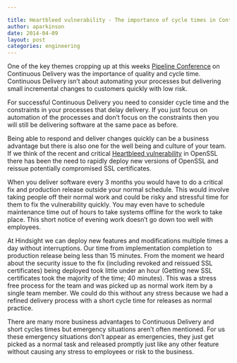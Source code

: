 ```yaml
---

title: Heartbleed vulnerability - The importance of cycle times in Continuous Delivery
author: aparkinson
date: 2014-04-09
layout: post
categories: engineering
---
```


One of the key themes cropping up at this weeks [Pipeline Conference](http://web.pipelineconf.info/) on Continuous Delivery was the importance of quality and cycle time. Continuous Delivery isn’t about automating your processes but delivering small incremental changes to customers quickly with low risk.

For successful Continuous Delivery you need to consider cycle time and the constraints in your processes that delay delivery. If you just focus on automation of the processes and don’t focus on the constraints then you will still be delivering software at the same pace as before. 

Being able to respond and deliver changes quickly can be a business advantage but there is also one for the well being  and culture of your team. If we think of the recent and critical [Heartbleed vulnerability](http://heartbleed.com/) in OpenSSL there has been the need to rapidly deploy new versions of OpenSSL and reissue potentially compromised SSL certificates. 

When you deliver software every 3 months you would have to do a critical fix and production release outside your normal schedule. This would involve taking people off their normal work and could be risky and stressful time for them to fix the vulnerability quickly. You may even have to schedule maintenance time out of hours to take systems offline for the work to take place. This short notice of evening work doesn’t go down too well with employees.

At Hindsight we can deploy new features and modifications multiple times a day without interruptions. Our time from implementation completion to production release being less than 15 minutes. From the moment we heard about the security issue to the fix (including revoked and reissued SSL certificates) being deployed took little under an hour (Getting new SSL certificates took the majority of the time; 40 minutes). This was a stress free process for the team and was picked up as normal work item by a single team member. We could do this without any stress because we had a refined delivery process with a short cycle time for releases as normal practice.

There are many more business advantages to Continuous Delivery and short cycles times but emergency situations aren’t often mentioned. For us these emergency situations don’t appear as emergencies, they just get picked as a normal task and released promptly just like any other feature without causing any stress to employees or risk to the business. 

